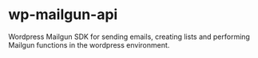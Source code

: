 # wp-mailgun-api
Wordpress Mailgun SDK for sending emails, creating lists and performing Mailgun functions in the wordpress environment.
